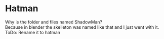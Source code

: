 # Hatman
Why is the folder and files named ShadowMan?<br>
Because in blender the skelleton was named like that and I just went with it.<br>
ToDo: Rename it to hatman